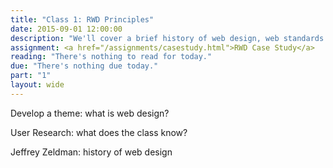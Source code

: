```yaml
---
title: "Class 1: RWD Principles"
date: 2015-09-01 12:00:00
description: "We'll cover a brief history of web design, web standards and why responsive design is important."
assignment: <a href="/assignments/casestudy.html">RWD Case Study</a>
reading: "There's nothing to read for today."
due: "There's nothing due today."
part: "1"
layout: wide
---
```


Develop a theme: what is web design?

User Research: what does the class know?

Jeffrey Zeldman: history of web design